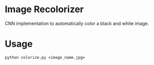 # Image Recolorizer
CNN implementation to automatically color a black and white image.

# Usage
`python colorize.py <image_name.jpg>`

